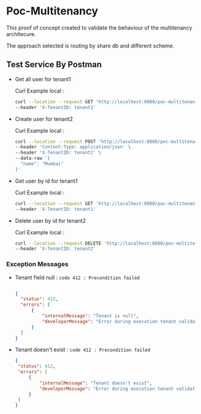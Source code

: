 # Poc-Multitenancy

This proof of concept created to validate the behaviour of the multitenancy architecure.

The approach selected is routing by share db and different scheme.

## Test Service By Postman

* Get all user for tenant1 

     Curl Example local : 
  
    ```bash
  curl --location --request GET 'http://localhost:8080/poc-multitenant-api/v1/user/' \
  --header 'X-TenantID: tenant1'
     ```

* Create user for tenant2 

     Curl Example local : 
  
    ```bash
  curl --location --request POST 'http://localhost:8080/poc-multitenant-api/v1/user/' \
  --header 'Content-Type: application/json' \
  --header 'X-TenantID: tenant2' \
  --data-raw '{
      "name": "Mumbai"
  }'
    ```
* Get user by id for tenant1

     Curl Example local : 
  
    ```bash
  curl --location --request GET 'http://localhost:8080/poc-multitenant-api/v1/user/1' \
  --header 'X-TenantID: tenant1'
     ```

* Delete user by id for tenant2

     Curl Example local : 
  
    ```bash
  curl --location --request DELETE 'http://localhost:8080/poc-multitenant-api/v1/user/1' \
  --header 'X-TenantID: tenant2'
     ```

### Exception Messages

* Tenant field null : `code 412 : Precondition failed`

    ```json
  
  {
      "status": 412,
      "errors": [
          {
              "internalMessage": "Tenant is null",
              "developerMessage": "Error during execution tenant validation."
          }
      ]
  }
     ```
  
* Tenant doesn't exist : `code 412 : Precondition failed`
  
     ```json
  {
      "status": 412,
      "errors": [
          {
              "internalMessage": "Tenant doesn't exist",
              "developerMessage": "Error during execution tenant validation."
          }
      ]
  }
    ```
